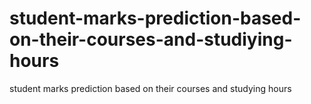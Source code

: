 # student-marks-prediction-based-on-their-courses-and-studiying-hours
student marks prediction based on their courses and studying hours
